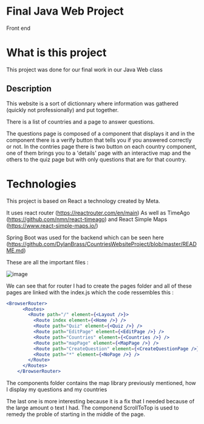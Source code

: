 # Final Java Web Project
Front end


# What is this project
This project was done for our final work in our Java Web class

## Description

This website is a sort of dictionnary where information was gathered (quickly not professionally) and put together. 

There is a list of countries and a page to answer questions. 

The questions page is composed of a component that displays it and in the component there is a verify button that tells you if you answered correctly or not. In the contries page there is two button on each country component, one of them brings you to a 'details' page with an interactive map and the others to the quiz page but with only questions that are for that country.

# Technologies 
This project is based on React a technology created by Meta. 

It uses react router (https://reactrouter.com/en/main)
As well as TimeAgo (https://github.com/nmn/react-timeago) and React Simple Maps (https://www.react-simple-maps.io/) 

Spring Boot was used for the backend which can be seen here (https://github.com/DylanBrass/CountriesWebsiteProject/blob/master/README.md)

These are all the important files : 

![image](https://user-images.githubusercontent.com/71225455/209422515-f22ed540-4226-4599-a39d-30cd794f9f36.png)

We can see that for router I had to create the pages folder and all of these pages are linked with the index.js which the code ressembles this :
```jsx   
<BrowserRouter>
      <Routes>
        <Route path="/" element={<Layout />}>
          <Route index element={<Home />} />
          <Route path="Quiz" element={<Quiz />} />
          <Route path="EditPage" element={<EditPage />} />
          <Route path="Countries" element={<Countries />} />
          <Route path="mapPage" element={<MapPage />} />
          <Route path="CreateQuestion" element={<CreateQuestionPage />} />
          <Route path="*" element={<NoPage />} />
        </Route>
      </Routes>
    </BrowserRouter>
   ```
   
The components folder contains the map library previously mentioned, how I display my questions and my countries


The last one is more interesting because it is a fix that I needed because of the large amount o text I had. 
The componend ScrollToTop is used to remedy the proble of starting in the middle of the page.
